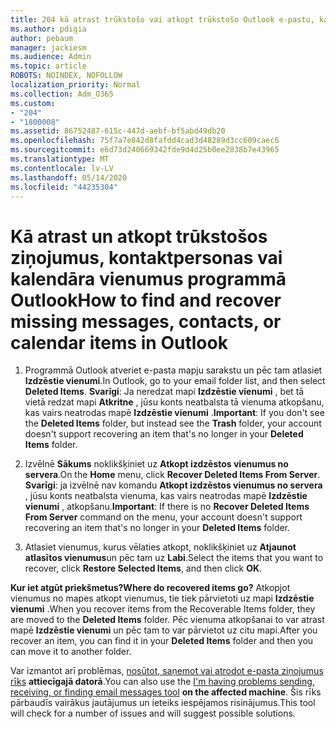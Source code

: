 ```yaml
---
title: 204 kā atrast trūkstošo vai atkopt trūkstošo Outlook e-pastu, kalendāru vai kontaktpersonas
ms.author: pdigia
author: pebaum
manager: jackiesm
ms.audience: Admin
ms.topic: article
ROBOTS: NOINDEX, NOFOLLOW
localization_priority: Normal
ms.collection: Adm_O365
ms.custom:
- "204"
- "1800008"
ms.assetid: 86752487-615c-447d-aebf-bf5abd49db20
ms.openlocfilehash: 75f7a7e842d8fafdd4cad3d48289d3cc609caec6
ms.sourcegitcommit: e6d73d240669342fde9d4d25b0ee2838b7e43965
ms.translationtype: MT
ms.contentlocale: lv-LV
ms.lasthandoff: 05/14/2020
ms.locfileid: "44235304"
---
```

# <a name="how-to-find-and-recover-missing-messages-contacts-or-calendar-items-in-outlook"></a><span data-ttu-id="d5048-102">Kā atrast un atkopt trūkstošos ziņojumus, kontaktpersonas vai kalendāra vienumus programmā Outlook</span><span class="sxs-lookup"><span data-stu-id="d5048-102">How to find and recover missing messages, contacts, or calendar items in Outlook</span></span>

1. <span data-ttu-id="d5048-103">Programmā Outlook atveriet e-pasta mapju sarakstu un pēc tam atlasiet **Izdzēstie vienumi**.</span><span class="sxs-lookup"><span data-stu-id="d5048-103">In Outlook, go to your email folder list, and then select **Deleted Items**.</span></span> <span data-ttu-id="d5048-104">**Svarīgi**: Ja neredzat mapi **Izdzēstie vienumi** , bet tā vietā redzat mapi **Atkritne** , jūsu konts neatbalsta tā vienuma atkopšanu, kas vairs neatrodas mapē **Izdzēstie vienumi** .</span><span class="sxs-lookup"><span data-stu-id="d5048-104">**Important**: If you don't see the **Deleted Items** folder, but instead see the **Trash** folder, your account doesn't support recovering an item that's no longer in your **Deleted Items** folder.</span></span>

2. <span data-ttu-id="d5048-105">Izvēlnē **Sākums** noklikšķiniet uz **Atkopt izdzēstos vienumus no servera**.</span><span class="sxs-lookup"><span data-stu-id="d5048-105">On the **Home** menu, click **Recover Deleted Items From Server**.</span></span> <span data-ttu-id="d5048-106">**Svarīgi**: ja izvēlnē nav komandu **Atkopt izdzēstos vienumus no servera** , jūsu konts neatbalsta vienuma, kas vairs neatrodas mapē **Izdzēstie vienumi** , atkopšanu.</span><span class="sxs-lookup"><span data-stu-id="d5048-106">**Important**: If there is no **Recover Deleted Items From Server** command on the menu, your account doesn't support recovering an item that's no longer in your **Deleted Items** folder.</span></span>

3. <span data-ttu-id="d5048-107">Atlasiet vienumus, kurus vēlaties atkopt, noklikšķiniet uz **Atjaunot atlasītos vienumus**un pēc tam uz **Labi**.</span><span class="sxs-lookup"><span data-stu-id="d5048-107">Select the items that you want to recover, click **Restore Selected Items**, and then click **OK**.</span></span>

<span data-ttu-id="d5048-108">**Kur iet atgūt priekšmetus?**</span><span class="sxs-lookup"><span data-stu-id="d5048-108">**Where do recovered items go?**</span></span> <span data-ttu-id="d5048-109">Atkopjot vienumus no mapes atkopt vienumus, tie tiek pārvietoti uz mapi **Izdzēstie vienumi** .</span><span class="sxs-lookup"><span data-stu-id="d5048-109">When you recover items from the Recoverable Items folder, they are moved to the **Deleted Items** folder.</span></span> <span data-ttu-id="d5048-110">Pēc vienuma atkopšanai to var atrast mapē **Izdzēstie vienumi** un pēc tam to var pārvietot uz citu mapi.</span><span class="sxs-lookup"><span data-stu-id="d5048-110">After you recover an item, you can find it in your **Deleted Items** folder and then you can move it to another folder.</span></span>

<span data-ttu-id="d5048-111">Var izmantot arī problēmas, [nosūtot, saņemot vai atrodot e-pasta ziņojumus rīks](https://aka.ms/SaRA-OutlookSendReceive) **attiecīgajā datorā**.</span><span class="sxs-lookup"><span data-stu-id="d5048-111">You can also use the [I'm having problems sending, receiving, or finding email messages tool](https://aka.ms/SaRA-OutlookSendReceive) **on the affected machine**.</span></span> <span data-ttu-id="d5048-112">Šis rīks pārbaudīs vairākus jautājumus un ieteiks iespējamos risinājumus.</span><span class="sxs-lookup"><span data-stu-id="d5048-112">This tool will check for a number of issues and will suggest possible solutions.</span></span>
